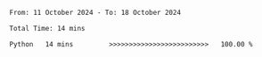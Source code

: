 <!--START_SECTION:waka-->

```txt
From: 11 October 2024 - To: 18 October 2024

Total Time: 14 mins

Python   14 mins         >>>>>>>>>>>>>>>>>>>>>>>>>   100.00 %
```

<!--END_SECTION:waka-->
